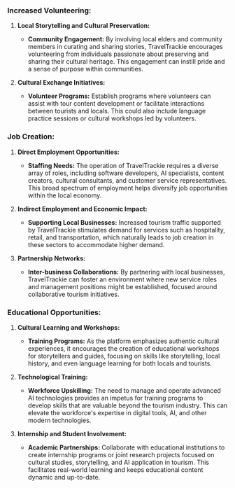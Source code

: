### Increased Volunteering:

1. **Local Storytelling and Cultural Preservation:**
   - **Community Engagement:** By involving local elders and community members in curating and sharing stories, TravelTrackie encourages volunteering from individuals passionate about preserving and sharing their cultural heritage. This engagement can instill pride and a sense of purpose within communities.
  
2. **Cultural Exchange Initiatives:**
   - **Volunteer Programs:** Establish programs where volunteers can assist with tour content development or facilitate interactions between tourists and locals. This could also include language practice sessions or cultural workshops led by volunteers.

### Job Creation:

1. **Direct Employment Opportunities:**
   - **Staffing Needs:** The operation of TravelTrackie requires a diverse array of roles, including software developers, AI specialists, content creators, cultural consultants, and customer service representatives. This broad spectrum of employment helps diversify job opportunities within the local economy.
  
2. **Indirect Employment and Economic Impact:**
   - **Supporting Local Businesses:** Increased tourism traffic supported by TravelTrackie stimulates demand for services such as hospitality, retail, and transportation, which naturally leads to job creation in these sectors to accommodate higher demand.
  
3. **Partnership Networks:**
   - **Inter-business Collaborations:** By partnering with local businesses, TravelTrackie can foster an environment where new service roles and management positions might be established, focused around collaborative tourism initiatives.

### Educational Opportunities:

1. **Cultural Learning and Workshops:**
   - **Training Programs:** As the platform emphasizes authentic cultural experiences, it encourages the creation of educational workshops for storytellers and guides, focusing on skills like storytelling, local history, and even language learning for both locals and tourists.
  
2. **Technological Training:**
   - **Workforce Upskilling:** The need to manage and operate advanced AI technologies provides an impetus for training programs to develop skills that are valuable beyond the tourism industry. This can elevate the workforce's expertise in digital tools, AI, and other modern technologies.
  
3. **Internship and Student Involvement:**
   - **Academic Partnerships:** Collaborate with educational institutions to create internship programs or joint research projects focused on cultural studies, storytelling, and AI application in tourism. This facilitates real-world learning and keeps educational content dynamic and up-to-date.
